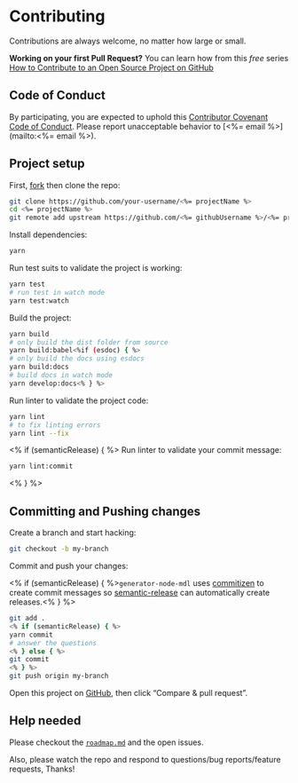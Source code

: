 # Contributing

Contributions are always welcome, no matter how large or small.

**Working on your first Pull Request?** You can learn how from this _free_ series [How to Contribute to an Open Source Project on GitHub](https://egghead.io/series/how-to-contribute-to-an-open-source-project-on-github)

## Code of Conduct

By participating, you are expected to uphold this [Contributor Covenant Code of Conduct](./other/code_of_conduct.md). Please report unacceptable behavior to [<%= email %>](mailto:<%= email %>).

## Project setup

First, [fork](https://guides.github.com/activities/forking) then clone the repo:

```sh
git clone https://github.com/your-username/<%= projectName %>
cd <%= projectName %>
git remote add upstream https://github.com/<%= githubUsername %>/<%= projectName %>
```

Install dependencies:

```sh
yarn
```

Run test suits to validate the project is working:

```sh
yarn test
# run test in watch mode
yarn test:watch
```

Build the project:

```sh
yarn build
# only build the dist folder from source
yarn build:babel<%if (esdoc) { %>
# only build the docs using esdocs
yarn build:docs
# build docs in watch mode
yarn develop:docs<% } %>
```

Run linter to validate the project code:

```sh
yarn lint
# to fix linting errors
yarn lint --fix
```

<% if (semanticRelease) { %>
Run linter to validate your commit message:

```sh
yarn lint:commit
```
<% } %>

## Committing and Pushing changes

Create a branch and start hacking:

```sh
git checkout -b my-branch
```

Commit and push your changes:

<% if (semanticRelease) { %>`generator-node-mdl` uses [commitizen](https://github.com/commitizen/cz-cli) to create commit messages so [semantic-release](https://github.com/semantic-release/semantic-release) can automatically create releases.<% } %>

```sh
git add .
<% if (semanticRelease) { %>
yarn commit
# answer the questions
<% } else { %>
git commit
<% } %>
git push origin my-branch
```

Open this project on [GitHub](https://github.com/sharvit/generator-node-mdl), then click “Compare & pull request”.

## Help needed

Please checkout the [`roadmap.md`](./other/roadmap.md) and the open issues.

Also, please watch the repo and respond to questions/bug reports/feature requests, Thanks!
